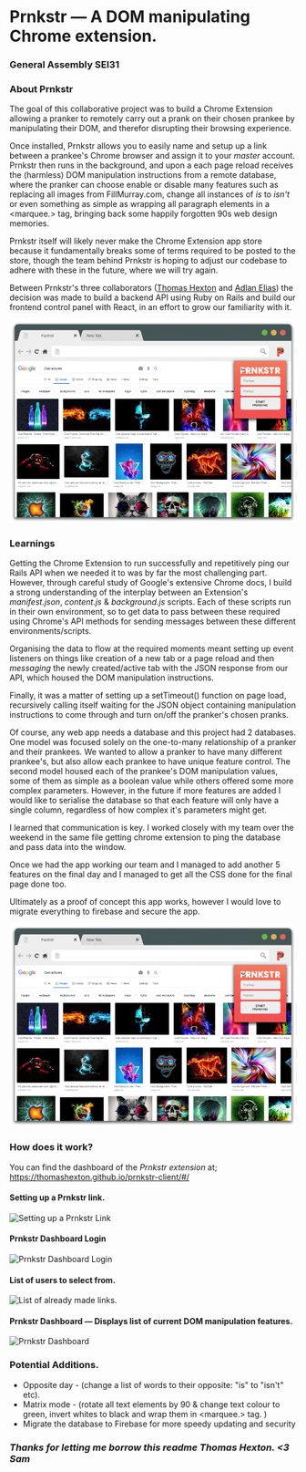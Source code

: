 
# Prnkstr — A DOM manipulating Chrome extension.

### General Assembly SEI31

### **About Prnkstr**

The goal of this collaborative project was to build a Chrome Extension allowing a pranker to remotely carry out a prank on their chosen prankee by manipulating their DOM, and therefor disrupting their browsing experience.

Once installed, Prnkstr allows you to easily name and setup up a link between a prankee's Chrome browser and assign it to your *master* account. Prnkstr then runs in the background, and upon a each page reload receives the (harmless) DOM manipulation instructions from a remote database, where the pranker can choose enable or disable many features such as replacing all images from FillMurray.com, change all instances of *is* to *isn't* or even something as simple as wrapping all paragraph elements in a <marquee.> tag, bringing back some happily forgotten 90s web design memories.

Prnkstr itself will likely never make the Chrome Extension app store because it fundamentally breaks some of terms required to be posted to the store, though the team behind Prnkstr is hoping to adjust our codebase to adhere with these in the future, where we will try again.

Between Prnkstr's three collaborators ([Thomas Hexton](https://github.com/thomashexton) and [Adlan Elias](https://github.com/adlanelias)) the decision was made to build a backend API using Ruby on Rails and build our frontend control panel with React, in an effort to grow our familiarity with it.

![](images/PRNKSTR.gif)

### **Learnings**
Getting the Chrome Extension to run successfully and repetitively ping our Rails API when we needed it to was by far the most challenging part. However, through careful study of Google's extensive Chrome docs, I build a strong understanding of the interplay between an Extension's *manifest.json*, *content.js* & *background.js* scripts. Each of these scripts run in their own environment, so to get data to pass between these required using Chrome's API methods for sending messages between these different environments/scripts.

Organising the data to flow at the required moments meant setting up event listeners on things like creation of a new tab or a page reload and then *messaging* the newly created/active tab with the JSON response from our API, which housed the DOM manipulation instructions.

Finally, it was a matter of setting up a setTimeout() function on page load, recursively calling itself waiting for the JSON object containing manipulation instructions to come through and turn on/off the pranker's chosen pranks.

Of course, any web app needs a database and this project had 2 databases. One model was focused solely on the one-to-many relationship of a pranker and their prankees. We wanted to allow a pranker to have many different prankee's, but also allow each prankee to have unique feature control. The second model housed each of the prankee's DOM manipulation values, some of them as simple as a boolean value while others offered some more complex parameters. However, in the future if more features are added I would like to serialise the database so that each feature will only have a single column, regardless of how complex it's parameters might get.

I learned that communication is key. I worked closely with my team over the weekend in the same file getting chrome extension to ping the database and pass data into the window.

Once we had the app working our team and I managed to add another 5 features on the final day and I managed to get all the CSS done for the final page done too.

Ultimately as a proof of concept this app works, however I would love to migrate everything to firebase and secure the app.

![](images/prnkstr.gif)

### **How does it work?**
You can find the dashboard of the *Prnkstr extension* at;
https://thomashexton.github.io/prnkstr-client/#/

#### Setting up a Prnkstr link.
![Setting up a Prnkstr Link](https://raw.githubusercontent.com/Trigotometry/prnkstr-extension/master/readme%20images/%231%20Prnkstr%20Link.png)
#### Prnkstr Dashboard Login
![Prnkstr Dashboard Login](https://raw.githubusercontent.com/Trigotometry/prnkstr-extension/master/readme%20images/%232%20Prnkstr%20Login.png)
#### List of users to select from.
![List of already made links.](https://raw.githubusercontent.com/Trigotometry/prnkstr-extension/master/readme%20images/%233%20Prnkstr%20Linked%20List.png)
#### Prnkstr Dashboard — Displays list of current DOM manipulation features.
![Prnkstr Dashboard](https://raw.githubusercontent.com/Trigotometry/prnkstr-extension/master/readme%20images/%234%20Prnkstr%20Dashboard.png)

### Potential Additions.
- Opposite day - (change a list of words to their opposite: "is" to "isn't" etc).
- Matrix mode - (rotate all text elements by 90 & change text colour to green, invert whites to black and wrap them in <marquee.> tag. )
- Migrate the database to Firebase for more speedy updating and security




### *Thanks for letting me borrow this readme Thomas Hexton.    <3 Sam*

